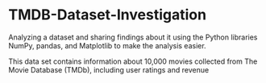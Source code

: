 # TMDB-Dataset-Investigation
Analyzing a dataset and sharing findings about it using the Python libraries NumPy, pandas, and Matplotlib to make the analysis easier.

This data set contains information
about 10,000 movies collected from
The Movie Database (TMDb),
including user ratings and revenue
